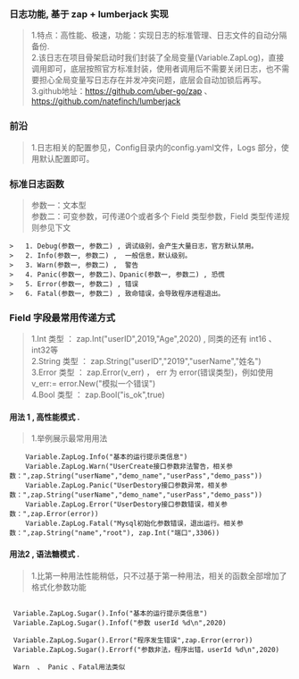 ###    日志功能, 基于 zap + lumberjack 实现    
> 1.特点：高性能、极速，功能：实现日志的标准管理、日志文件的自动分隔备份.      
> 2.该日志在项目骨架启动时我们封装了全局变量(Variable.ZapLog)，直接调用即可，底层按照官方标准封装，使用者调用后不需要关闭日志，也不需要担心全局变量写日志存在并发冲突问题，底层会自动加锁后再写。  
> 3.github地址：https://github.com/uber-go/zap 、 https://github.com/natefinch/lumberjack  

    
###  前沿  
>   1.日志相关的配置参见，Config目录内的config.yaml文件，Logs 部分，使用默认配置即可。

###  标准日志函数
>   参数一：文本型   
>   参数二：可变参数，可传递0个或者多个 Field 类型参数，Field 类型传递规则参见下文     
```code 
>   1. Debug(参数一, 参数二) , 调试级别，会产生大量日志，官方默认禁用。 
>   2. Info(参数一, 参数二) ,  一般信息，默认级别。 
>   3. Warn(参数一, 参数二) ,  警告 
>   4. Panic(参数一, 参数二)、Dpanic(参数一, 参数二) , 恐慌 
>   5. Error(参数一, 参数二) , 错误
>   6. Fatal(参数一, 参数二) , 致命错误，会导致程序进程退出。 
```

### Field 字段最常用传递方式  
>  1.Int    类型 ： zap.Int("userID",2019,"Age",2020)  , 同类的还有  int16  、 int32等   
>  2.String 类型 ： zap.String("userID","2019","userName","姓名")    
>  3.Error  类型 ： zap.Error(v_err) ， err 为 error(错误类型)，例如使用  v_err:= error.New("模拟一个错误")     
>  4.Bool  类型 ： zap.Bool("is_ok",true)    


####    用法 1 , 高性能模式 .      
>   1.举例展示最常用用法  
```code
    Variable.ZapLog.Info("基本的运行提示类信息")
    Variable.ZapLog.Warn("UserCreate接口参数非法警告，相关参数：",zap.String("userName","demo_name","userPass","demo_pass"))  
    Variable.ZapLog.Panic("UserDestory接口参数异常，相关参数：",zap.String("userName","demo_name","userPass","demo_pass")) 
    Variable.ZapLog.Error("UserDestory接口参数错误，相关参数：",zap.Error(error))  
    Variable.ZapLog.Fatal("Mysql初始化参数错误，退出运行。相关参数：",zap.String("name","root"), zap.Int("端口",3306))  

```     
    
####    用法2 , 语法糖模式  .   
>   1.比第一种用法性能稍低，只不过基于第一种用法，相关的函数全部增加了格式化参数功能   
```code

 Variable.ZapLog.Sugar().Info("基本的运行提示类信息")
 Variable.ZapLog.Sugar().Infof("参数 userId %d\n",2020)

 Variable.ZapLog.Sugar().Error("程序发生错误",zap.Error(error))
 Variable.ZapLog.Sugar().Errorf("参数非法，程序出错，userId %d\n",2020)

 Warn  、 Panic 、Fatal用法类似

```     
